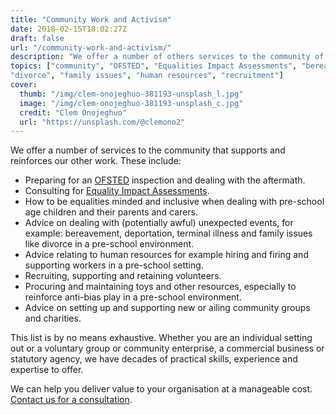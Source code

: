 ```yaml
---
title: "Community Work and Activism"
date: 2018-02-15T18:02:27Z
draft: false
url: "/community-work-and-activism/"
description: "We offer a number of others services to the community of Brighton and Hove that supports and reinforces our other work."
topics: ["community", "OFSTED", "Equalities Impact Assessments", "bereavement", "deportation", "terminal illness", 
"divorce", "family issues", "human resources", "recruitment"]
cover:
  thumb: "/img/clem-onojeghuo-381193-unsplash_l.jpg"
  image: "/img/clem-onojeghuo-381193-unsplash_c.jpg"
  credit: "Clem Onojeghuo"
  url: "https://unsplash.com/@clemono2"
---
```

We offer a number of services to the community that supports and reinforces our other work. These include:

*   Preparing for an [OFSTED](https://www.gov.uk/government/organisations/ofsted) inspection and dealing with the aftermath.
*   Consulting for [Equality Impact Assessments](https://en.wikipedia.org/wiki/Equality_impact_assessment).
*   How to be equalities minded and inclusive when dealing with pre-school age children and their parents and carers.
*   Advice on dealing with (potentially awful) unexpected events, for example: bereavement, deportation, terminal 
    illness and family issues like divorce in a pre-school environment.
*   Advice relating to human resources for example hiring and firing and supporting workers in a pre-school setting.
*   Recruiting, supporting and retaining volunteers.
*   Procuring and maintaining toys and other resources, especially to reinforce anti-bias play in a pre-school 
    environment.
*   Advice on setting up and supporting new or ailing community groups and charities.

This list is by no means exhaustive. Whether you are an individual setting out or a voluntary group or community
enterprise, a commercial business or statutory agency, we have decades of practical skills, experience and expertise to
offer.

We can help you deliver value to your organisation at a manageable cost. [Contact us for a consultation](/contact/).